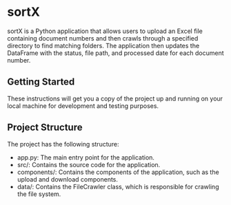 # sortX

sortX is a Python application that allows users to upload an Excel file containing document numbers and then crawls through a specified directory to find matching folders. The application then updates the DataFrame with the status, file path, and processed date for each document number.

## Getting Started

These instructions will get you a copy of the project up and running on your local machine for development and testing purposes.


## Project Structure
The project has the following structure:

- app.py: The main entry point for the application.
- src/: Contains the source code for the application.
- components/: Contains the components of the application, such as the upload and download components.
- data/: Contains the FileCrawler class, which is responsible for crawling the file system.